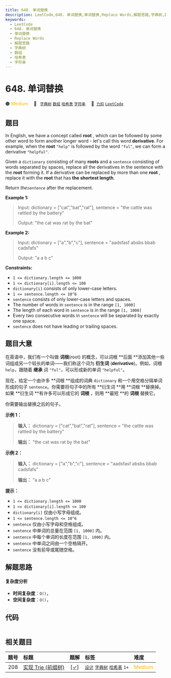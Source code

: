 ```yaml
---
title: 648. 单词替换
description: LeetCode,648. 单词替换,单词替换,Replace Words,解题思路,字典树,数组,哈希表,字符串
keywords:
  - LeetCode
  - 648. 单词替换
  - 单词替换
  - Replace Words
  - 解题思路
  - 字典树
  - 数组
  - 哈希表
  - 字符串
---
```


# 648. 单词替换

🟠 <font color=#ffb800>Medium</font>&emsp; 🔖&ensp; [`字典树`](/tag/trie.md) [`数组`](/tag/array.md) [`哈希表`](/tag/hash-table.md) [`字符串`](/tag/string.md)&emsp; 🔗&ensp;[`力扣`](https://leetcode.cn/problems/replace-words) [`LeetCode`](https://leetcode.com/problems/replace-words)

## 题目

In English, we have a concept called **root** , which can be followed by some
other word to form another longer word - let's call this word **derivative**.
For example, when the **root** `"help"` is followed by the word `"ful"`, we
can form a derivative `"helpful"`.

Given a `dictionary` consisting of many **roots** and a `sentence` consisting
of words separated by spaces, replace all the derivatives in the sentence with
the **root** forming it. If a derivative can be replaced by more than one
**root** , replace it with the **root** that has **the shortest length**.

Return _the`sentence`_ after the replacement.



**Example 1:**

> Input: dictionary = ["cat","bat","rat"], sentence = "the cattle was rattled by the battery"
> 
> Output: "the cat was rat by the bat"

**Example 2:**

> Input: dictionary = ["a","b","c"], sentence = "aadsfasf absbs bbab cadsfafs"
> 
> Output: "a a b c"

**Constraints:**

  * `1 <= dictionary.length <= 1000`
  * `1 <= dictionary[i].length <= 100`
  * `dictionary[i]` consists of only lower-case letters.
  * `1 <= sentence.length <= 10^6`
  * `sentence` consists of only lower-case letters and spaces.
  * The number of words in `sentence` is in the range `[1, 1000]`
  * The length of each word in `sentence` is in the range `[1, 1000]`
  * Every two consecutive words in `sentence` will be separated by exactly one space.
  * `sentence` does not have leading or trailing spaces.


## 题目大意

在英语中，我们有一个叫做 **词根**(root) 的概念，可以词根 **后面  **添加其他一些词组成另一个较长的单词——我们称这个词为 **衍生词**
(**derivative**)。例如，词根 `help`，跟随着 **继承** 词 `"ful"`，可以形成新的单词 `"helpful"`。

现在，给定一个由许多 **词根  **组成的词典 `dictionary` 和一个用空格分隔单词形成的句子 `sentence`。你需要将句子中的所有
**衍生词  **用 **词根  **替换掉。如果 **衍生词  **有许多可以形成它的 **词根** ，则用 **最短  **的 **词根** 替换它。

你需要输出替换之后的句子。



**示例 1：**

> 
> 
> 
> 
> 
> **输入：** dictionary = ["cat","bat","rat"], sentence = "the cattle was rattled by the battery"
> 
> **输出：** "the cat was rat by the bat"
> 
> 

**示例 2：**

> 
> 
> 
> 
> 
> **输入：** dictionary = ["a","b","c"], sentence = "aadsfasf absbs bbab cadsfafs"
> 
> **输出：** "a a b c"
> 
> 



**提示：**

  * `1 <= dictionary.length <= 1000`
  * `1 <= dictionary[i].length <= 100`
  * `dictionary[i]` 仅由小写字母组成。
  * `1 <= sentence.length <= 10^6`
  * `sentence` 仅由小写字母和空格组成。
  * `sentence` 中单词的总量在范围 `[1, 1000]` 内。
  * `sentence` 中每个单词的长度在范围 `[1, 1000]` 内。
  * `sentence` 中单词之间由一个空格隔开。
  * `sentence` 没有前导或尾随空格。




## 解题思路

#### 复杂度分析

- **时间复杂度**：`O()`，
- **空间复杂度**：`O()`，

## 代码

```javascript

```

## 相关题目

<!-- prettier-ignore -->
| 题号 | 标题 | 题解 | 标签 | 难度 |
| :------: | :------ | :------: | :------ | :------ |
| 208 | [实现 Trie (前缀树)](https://leetcode.com/problems/implement-trie-prefix-tree) | [[✓]](/problem/0208.md) |  [`设计`](/tag/design.md) [`字典树`](/tag/trie.md) [`哈希表`](/tag/hash-table.md) `1+` | <font color=#ffb800>Medium</font> |